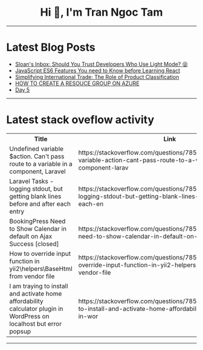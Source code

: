 <h1 align="center">Hi 👋, I'm Tran Ngoc Tam</h1>

---

# Latest Blog Posts 
<!-- BLOG-POST-LIST:START -->
- [Sloan&#39;s Inbox: Should You Trust Developers Who Use Light Mode? 😝](https://dev.to/devteam/sloans-inbox-should-you-trust-developers-who-use-light-mode-5009)
- [JavaScript ES6 Features You need to Know before Learning React](https://dev.to/vaatiesther/javascript-es6-features-you-need-to-know-before-learning-react-4lhm)
- [Simplifying International Trade: The Role of Product Classification](https://dev.to/john_hall/simplifying-international-trade-the-role-of-product-classification-2g5f)
- [HOW TO CREATE A RESOUCE GROUP ON AZURE](https://dev.to/edjdeborah/how-to-create-a-resouse-group-on-azure-4kl3)
- [Day 5](https://dev.to/han_han/day-5-19fg)
<!-- BLOG-POST-LIST:END -->

---

# Latest stack oveflow activity
<table>
  <tr><th>Title</th><th>Link</th></tr>
  <!-- STACKOVERFLOW:START --><tr><td>Undefined variable $action. Can&#39;t pass route to a variable in a component, Laravel</td><td>https://stackoverflow.com/questions/78586161/undefined-variable-action-cant-pass-route-to-a-variable-in-a-component-larav</td></tr><tr><td>Laravel Tasks - logging stdout, but getting blank lines before and after each entry</td><td>https://stackoverflow.com/questions/78586041/laravel-tasks-logging-stdout-but-getting-blank-lines-before-and-after-each-en</td></tr><tr><td>BookingPress Need to Show Calendar in default on Ajax Success [closed]</td><td>https://stackoverflow.com/questions/78585965/bookingpress-need-to-show-calendar-in-default-on-ajax-success</td></tr><tr><td>How to override input function in yii2\helpers\BaseHtml from vendor file</td><td>https://stackoverflow.com/questions/78585913/how-to-override-input-function-in-yii2-helpers-basehtml-from-vendor-file</td></tr><tr><td>I am traying to install and activate home affordability calculator plugin in WordPress on localhost but error popsup</td><td>https://stackoverflow.com/questions/78585874/i-am-traying-to-install-and-activate-home-affordability-calculator-plugin-in-wor</td></tr><!-- STACKOVERFLOW:END -->
</table>

---


